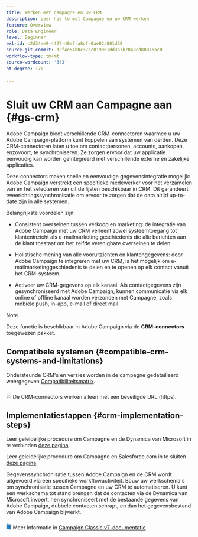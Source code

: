 ```yaml
---
title: Werken met campagne en uw CRM
description: Leer hoe te met Campagne en uw CRM werken
feature: Overview
role: Data Engineer
level: Beginner
exl-id: c2d34ee9-4427-48e7-a8cf-0ae02a801d50
source-git-commit: d2f4e54b0c37cc019061dd3a7b7048cd80876ac0
workflow-type: tm+mt
source-wordcount: '343'
ht-degree: 17%

---
```


# Sluit uw CRM aan Campagne aan {#gs-crm}

Adobe Campaign biedt verschillende CRM-connectoren waarmee u uw Adobe Campaign-platform kunt koppelen aan systemen van derden. Deze CRM-connectoren laten u toe om contactpersonen, accounts, aankopen, enzovoort, te synchroniseren. Ze zorgen ervoor dat uw applicatie eenvoudig kan worden geïntegreerd met verschillende externe en zakelijke applicaties.

Deze connectors maken snelle en eenvoudige gegevensintegratie mogelijk: Adobe Campaign verstrekt een specifieke medewerker voor het verzamelen van en het selecteren van uit de lijsten beschikbaar in CRM. Dit garandeert tweerichtingssynchronisatie om ervoor te zorgen dat de data altijd up-to-date zijn in alle systemen.

Belangrijkste voordelen zijn:

* Consistent overseinen tussen verkoop en marketing: de integratie van Adobe Campaign met uw CRM verleent zowel systeemtoegang tot klanteninzicht als e-mailmarketing geschiedenis die alle berichten aan de klant toestaat om het zelfde verenigbare overseinen te delen.

* Holistische mening van alle vooruitzichten en klantengegevens: door Adobe Campaign te integreren met uw CRM, is het mogelijk om e-mailmarketinggeschiedenis te delen en te openen op elk contact vanuit het CRM-systeem.

* Activeer uw CRM-gegevens op elk kanaal: Als contactgegevens zijn gesynchroniseerd met Adobe Campaign, kunnen communicatie via elk online of offline kanaal worden verzonden met Campagne, zoals mobiele push, in-app, e-mail of direct mail.


>[!NOTE]
>
>Deze functie is beschikbaar in Adobe Campaign via de **CRM-connectors** toegewezen pakket.

## Compatibele systemen {#compatible-crm-systems-and-limitations}

Ondersteunde CRM&#39;s en versies worden in de campagne gedetailleerd weergegeven [Compatibiliteitsmatrix](../start/compatibility-matrix.md).

![](../assets/do-not-localize/speech.png)  De CRM-connectors werken alleen met een beveiligde URL (https).

## Implementatiestappen {#crm-implementation-steps}

Leer geleidelijke procedure om Campagne en de Dynamica van Microsoft in te verbinden [deze pagina](ac-ms-dyn.md).

Leer geleidelijke procedure om Campagne en Salesforce.com in te sluiten [deze pagina](ac-sfdc.md).

Gegevenssynchronisatie tussen Adobe Campaign en de CRM wordt uitgevoerd via een specifieke workflowactiviteit. Bouw uw werkschema&#39;s om synchronisatie tussen Campagne en uw CRM te automatiseren. U kunt een werkschema tot stand brengen dat de contacten via de Dynamica van Microsoft invoert, hen synchroniseert met de bestaande gegevens van Adobe Campaign, dubbele contacten schrapt, en dan het gegevensbestand van Adobe Campaign bijwerkt.

![](../assets/do-not-localize/book.png) Meer informatie in [Campaign Classic v7-documentatie](https://experienceleague.adobe.com/docs/campaign-classic/using/getting-started/connectors/crm-connectors/crm-data-sync.html?lang=en#getting-started)
